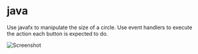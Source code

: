 # java
Use javafx to manipulate the size of a circle.
Use event handlers to execute the action each button is expected to do.

![Screenshot](https://user-images.githubusercontent.com/24365494/31974502-c537a042-b8f1-11e7-93f7-a31c9023d5a0.png)
